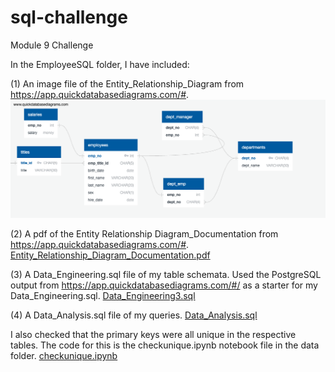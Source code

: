 # sql-challenge
Module 9 Challenge

In the EmployeeSQL folder, I have included:

(1) An image file of the Entity_Relationship_Diagram from https://app.quickdatabasediagrams.com/#.
![Entity_Relationship_Diagram.png](EmployeeSQL/Entity_Relationship_Diagram.png?raw=true)

(2) A pdf of the Entity Relationship Diagram_Documentation from https://app.quickdatabasediagrams.com/#.
[Entity_Relationship_Diagram_Documentation.pdf](EmployeeSQL/Entity_Relationship_Diagram_Documentation.pdf)

(3) A Data_Engineering.sql file of my table schemata. Used the PostgreSQL output from https://app.quickdatabasediagrams.com/#/ as a starter for my Data_Engineering.sql.
[Data_Engineering3.sql](EmployeeSQL/Data_Engineering3.sql)

(4) A Data_Analysis.sql file of my queries. 
[Data_Analysis.sql](EmployeeSQL/Data_Analysis.sql)

I also checked that the primary keys were all unique in the respective tables. The code for this is the checkunique.ipynb notebook file in the data folder.
[checkunique.ipynb](data/checkunique.ipynb)
